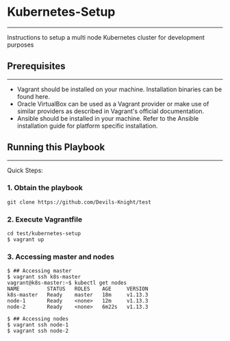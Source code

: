 # Kubernetes-Setup
****
Instructions to setup a multi node Kubernetes cluster for development purposes
## Prerequisites
***
- Vagrant should be installed on your machine. Installation binaries can be found here.
- Oracle VirtualBox can be used as a Vagrant provider or make use of similar providers as described in Vagrant's official documentation.
- Ansible should be installed in your machine. Refer to the Ansible installation guide for platform specific installation.


## Running this Playbook
***
Quick Steps:

### 1. Obtain the playbook
```shell
git clone https://github.com/Devils-Knight/test
```

### 2. Execute Vagrantfile

```shell
cd test/kubernetes-setup
$ vagrant up
```

### 3. Accessing master and nodes

```shell
$ ## Accessing master
$ vagrant ssh k8s-master
vagrant@k8s-master:~$ kubectl get nodes
NAME         STATUS   ROLES    AGE     VERSION
k8s-master   Ready    master   18m     v1.13.3
node-1       Ready    <none>   12m     v1.13.3
node-2       Ready    <none>   6m22s   v1.13.3

$ ## Accessing nodes
$ vagrant ssh node-1
$ vagrant ssh node-2
```